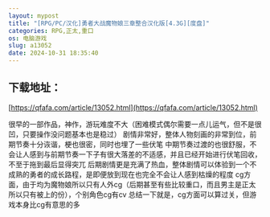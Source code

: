 ```yaml
---
layout: mypost
title: "[RPG/PC/汉化]勇者大战魔物娘三章整合汉化版[4.3G][度盘]"
categories: RPG,正太,重口
os: 电脑游戏
slug: a13052
date: 2024-10-31 18:35:40
---
```


## 下载地址：

[https://qfafa.com/article/13052.html](https://qfafa.com/article/13052.html)

很早的一部作品，神作，游玩难度不大（困难模式偶尔需要一点儿运气，但不是很凹，只要操作没问题基本也是稳过）
剧情非常好，整体人物刻画的非常到位，前期节奏十分诙谐，梗也很密，同时也埋了一些伏笔
中期节奏过渡的也很舒服，不会让人感到与前期节奏一下子有很大落差的不适感，并且已经开始进行伏笔回收，不至于拖到最后显得突兀
后期剧情更是充满了热血，整体剧情可以体验到一个不成熟的勇者的成长路程，是即便放到现在也完全不会让人感到枯燥的程度
cg方面，由于均为魔物娘所以只有人外cg（后期甚至有些比较重口，而且男主是正太所以只有被上的份），个别角色cg有cv
总结一下就是，cg方面可以算过关，但游戏本身比cg有意思的多